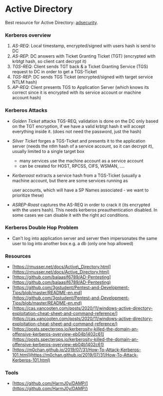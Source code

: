 # Active Directory

Best resource for Active Directory: [adsecurity](https://adsecurity.org/).

### Kerberos overview

1. _AS-REQ_: Local timestamp, encrypted/signed with users hash is send to DC
2. _AS-REP_: DC answers with Ticket Granting Ticket \(TGT\) \(encrypted with krbtgt hash, so client cant decrypt it\)
3. _TGS-REQ_: Client sends TGT back & a Ticket Granting Service \(TGS\) request to DC in order to get a TGS-Ticket
4. _TGS-REP_: DC sends TGS Ticket \(encrypted/signed with target service NTLM hash\)
5. _AP-REQ_: Client presents TGS to Application Server \(which knows its correct since it is encrypted with its service account or machine account hash\)

### Kerberos Attacks

* _Golden Ticket_ attacks TGS-REQ, validation is done on the DC only based on the TGT encryption, if we have a valid krbtgt hash it will accept everything inside it. \(does not need the password, just the hash\)
* _Silver Ticket_ forges a TGS-Ticket and presents it to the application server \(needs the ntlm hash of a service account, so it can decrypt it\), usually limited to a single target box
  * many services use the machine account as a service account
  * can be created for HOST, RPCSS, CIFS, WSMAN, .... 
* _Kerberoast_ extracts a service hash from a TGS-Ticket \(usually a machine account, but there are some services running as 

  user accounts, which will have a SP Names associated - we want to prioritize these\)

* _ASREP-Roast_ captures the AS-REQ in order to crack it \(its encrypted with the users hash\). This needs kerberos preauthentication disabled. In some cases we can disable it with the right acl conditions.

### Kerberos Double Hop Problem

* Can't log into application server and server then impersonates the same user to log into another box e.g. a db \(only one hop allowed\)

### Resources

* [https://rmusser.net/docs/Active\_Directory.html](https://rmusser.net/docs/Active_Directory.html)
* [https://github.com/balaasif6789/AD-Pentesting](https://github.com/balaasif6789/AD-Pentesting)
* [https://github.com/3gstudent/Pentest-and-Development-Tips/blob/master/README-en.md](https://github.com/3gstudent/Pentest-and-Development-Tips/blob/master/README-en.md)
* [https://cas.vancooten.com/posts/2020/11/windows-active-directory-exploitation-cheat-sheet-and-command-reference/](https://cas.vancooten.com/posts/2020/11/windows-active-directory-exploitation-cheat-sheet-and-command-reference/)
* [https://posts.specterops.io/kerberosity-killed-the-domain-an-offensive-kerberos-overview-eb04b1402c61](https://posts.specterops.io/kerberosity-killed-the-domain-an-offensive-kerberos-overview-eb04b1402c61)
* [https://m0chan.github.io/2019/07/31/How-To-Attack-Kerberos-101.html](https://m0chan.github.io/2019/07/31/How-To-Attack-Kerberos-101.html)

### Tools

* [https://github.com/HarmJ0y/DAMP/](https://github.com/HarmJ0y/DAMP/)



